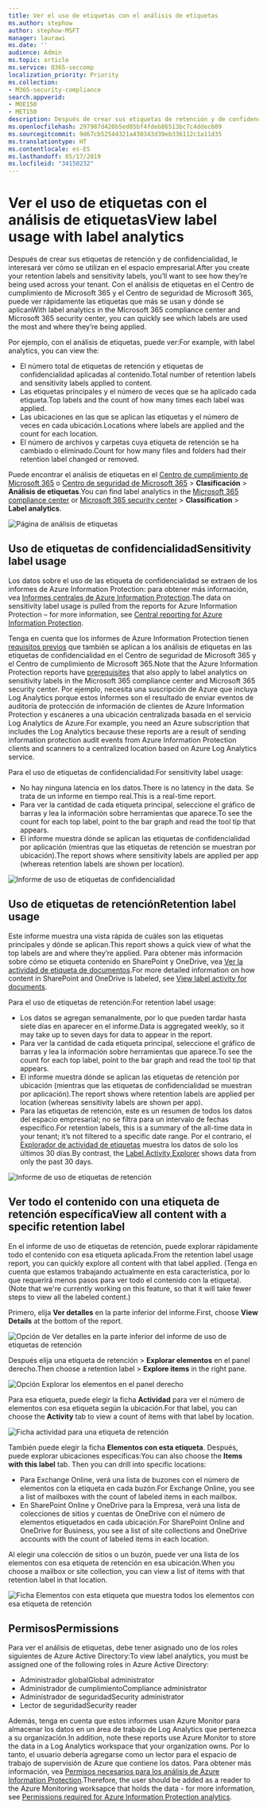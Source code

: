 ```yaml
---
title: Ver el uso de etiquetas con el análisis de etiquetas
ms.author: stephow
author: stephow-MSFT
manager: laurawi
ms.date: ''
audience: Admin
ms.topic: article
ms.service: O365-seccomp
localization_priority: Priority
ms.collection:
- M365-security-compliance
search.appverid:
- MOE150
- MET150
description: Después de crear sus etiquetas de retención y de confidencialidad, le interesará ver cómo se utilizan en el espacio empresarial. Con el análisis de etiquetas en el Centro de cumplimiento de Microsoft 365 y el Centro de seguridad de Microsoft 365, puede ver rápidamente las etiquetas que más se usan y dónde se aplican
ms.openlocfilehash: 297987d420b5ed05bf4fdeb86513bc7c4ddec609
ms.sourcegitcommit: 9d67cb52544321a430343d39eb336112c1a11d35
ms.translationtype: HT
ms.contentlocale: es-ES
ms.lasthandoff: 05/17/2019
ms.locfileid: "34150232"
---
```

# <a name="view-label-usage-with-label-analytics"></a><span data-ttu-id="600d1-104">Ver el uso de etiquetas con el análisis de etiquetas</span><span class="sxs-lookup"><span data-stu-id="600d1-104">View label usage with label analytics</span></span>

<span data-ttu-id="600d1-105">Después de crear sus etiquetas de retención y de confidencialidad, le interesará ver cómo se utilizan en el espacio empresarial.</span><span class="sxs-lookup"><span data-stu-id="600d1-105">After you create your retention labels and sensitivity labels, you’ll want to see how they’re being used across your tenant.</span></span> <span data-ttu-id="600d1-106">Con el análisis de etiquetas en el Centro de cumplimiento de Microsoft 365 y el Centro de seguridad de Microsoft 365, puede ver rápidamente las etiquetas que más se usan y dónde se aplican</span><span class="sxs-lookup"><span data-stu-id="600d1-106">With label analytics in the Microsoft 365 compliance center and Microsoft 365 security center, you can quickly see which labels are used the most and where they’re being applied.</span></span>

<span data-ttu-id="600d1-107">Por ejemplo, con el análisis de etiquetas, puede ver:</span><span class="sxs-lookup"><span data-stu-id="600d1-107">For example, with label analytics, you can view the:</span></span>

- <span data-ttu-id="600d1-108">El número total de etiquetas de retención y etiquetas de confidencialidad aplicadas al contenido.</span><span class="sxs-lookup"><span data-stu-id="600d1-108">Total number of retention labels and sensitivity labels applied to content.</span></span>
- <span data-ttu-id="600d1-109">Las etiquetas principales y el número de veces que se ha aplicado cada etiqueta.</span><span class="sxs-lookup"><span data-stu-id="600d1-109">Top labels and the count of how many times each label was applied.</span></span>
- <span data-ttu-id="600d1-110">Las ubicaciones en las que se aplican las etiquetas y el número de veces en cada ubicación.</span><span class="sxs-lookup"><span data-stu-id="600d1-110">Locations where labels are applied and the count for each location.</span></span>
- <span data-ttu-id="600d1-111">El número de archivos y carpetas cuya etiqueta de retención se ha cambiado o eliminado.</span><span class="sxs-lookup"><span data-stu-id="600d1-111">Count for how many files and folders had their retention label changed or removed.</span></span>

<span data-ttu-id="600d1-112">Puede encontrar el análisis de etiquetas en el [Centro de cumplimiento de Microsoft 365](https://compliance.microsoft.com/labelanalytics) o [Centro de seguridad de Microsoft 365](https://security.microsoft.com/labelanalytics) > **Clasificación**  >  **Análisis de etiquetas**.</span><span class="sxs-lookup"><span data-stu-id="600d1-112">You can find label analytics in the [Microsoft 365 compliance center](https://compliance.microsoft.com/labelanalytics) or [Microsoft 365 security center](https://security.microsoft.com/labelanalytics) > **Classification** > **Label analytics**.</span></span>

![Página de análisis de etiquetas](media/label-analytics-page.png)

## <a name="sensitivity-label-usage"></a><span data-ttu-id="600d1-114">Uso de etiquetas de confidencialidad</span><span class="sxs-lookup"><span data-stu-id="600d1-114">Sensitivity label usage</span></span>

<span data-ttu-id="600d1-115">Los datos sobre el uso de las etiqueta de confidencialidad se extraen de los informes de Azure Information Protection: para obtener más información, vea [Informes centrales de Azure Information Protection](https://docs.microsoft.com/es-ES/azure/information-protection/reports-aip).</span><span class="sxs-lookup"><span data-stu-id="600d1-115">The data on sensitivity label usage is pulled from the reports for Azure Information Protection – for more information, see [Central reporting for Azure Information Protection](https://docs.microsoft.com/en-us/azure/information-protection/reports-aip).</span></span>

<span data-ttu-id="600d1-116">Tenga en cuenta que los informes de Azure Information Protection tienen [requisitos previos](https://docs.microsoft.com/es-ES/azure/information-protection/reports-aip#prerequisites-for-azure-information-protection-analytics) que también se aplican a los análisis de etiquetas en las etiquetas de confidencialidad en el Centro de seguridad de Microsoft 365 y el Centro de cumplimiento de Microsoft 365.</span><span class="sxs-lookup"><span data-stu-id="600d1-116">Note that the Azure Information Protection reports have [prerequisites](https://docs.microsoft.com/en-us/azure/information-protection/reports-aip#prerequisites-for-azure-information-protection-analytics) that also apply to label analytics on sensitivity labels in the Microsoft 365 compliance center and Microsoft 365 security center.</span></span> <span data-ttu-id="600d1-117">Por ejemplo, necesita una suscripción de Azure que incluya Log Analytics porque estos informes son el resultado de enviar eventos de auditoría de protección de información de clientes de Azure Information Protection y escáneres a una ubicación centralizada basada en el servicio Log Analytics de Azure.</span><span class="sxs-lookup"><span data-stu-id="600d1-117">For example, you need an Azure subscription that includes the Log Analytics because these reports are a result of sending information protection audit events from Azure Information Protection clients and scanners to a centralized location based on Azure Log Analytics service.</span></span>

<span data-ttu-id="600d1-118">Para el uso de etiquetas de confidencialidad:</span><span class="sxs-lookup"><span data-stu-id="600d1-118">For sensitivity label usage:</span></span>

- <span data-ttu-id="600d1-119">No hay ninguna latencia en los datos.</span><span class="sxs-lookup"><span data-stu-id="600d1-119">There is no latency in the data.</span></span> <span data-ttu-id="600d1-120">Se trata de un informe en tiempo real.</span><span class="sxs-lookup"><span data-stu-id="600d1-120">This is a real-time report.</span></span>
- <span data-ttu-id="600d1-121">Para ver la cantidad de cada etiqueta principal, seleccione el gráfico de barras y lea la información sobre herramientas que aparece.</span><span class="sxs-lookup"><span data-stu-id="600d1-121">To see the count for each top label, point to the bar graph and read the tool tip that appears.</span></span>
- <span data-ttu-id="600d1-122">El informe muestra dónde se aplican las etiquetas de confidencialidad por aplicación (mientras que las etiquetas de retención se muestran por ubicación).</span><span class="sxs-lookup"><span data-stu-id="600d1-122">The report shows where sensitivity labels are applied per app (whereas retention labels are shown per location).</span></span>

![Informe de uso de etiquetas de confidencialidad](media/sensitivity-label-usage-report.png)

## <a name="retention-label-usage"></a><span data-ttu-id="600d1-124">Uso de etiquetas de retención</span><span class="sxs-lookup"><span data-stu-id="600d1-124">Retention label usage</span></span>

<span data-ttu-id="600d1-125">Este informe muestra una vista rápida de cuáles son las etiquetas principales y dónde se aplican.</span><span class="sxs-lookup"><span data-stu-id="600d1-125">This report shows a quick view of what the top labels are and where they’re applied.</span></span> <span data-ttu-id="600d1-126">Para obtener más información sobre cómo se etiqueta contenido en SharePoint y OneDrive, vea [Ver la actividad de etiqueta de documentos](view-label-activity-for-documents.md).</span><span class="sxs-lookup"><span data-stu-id="600d1-126">For more detailed information on how content in SharePoint and OneDrive is labeled, see [View label activity for documents](view-label-activity-for-documents.md).</span></span>

<span data-ttu-id="600d1-127">Para el uso de etiquetas de retención:</span><span class="sxs-lookup"><span data-stu-id="600d1-127">For retention label usage:</span></span>

- <span data-ttu-id="600d1-128">Los datos se agregan semanalmente, por lo que pueden tardar hasta siete días en aparecer en el informe.</span><span class="sxs-lookup"><span data-stu-id="600d1-128">Data is aggregated weekly, so it may take up to seven days for data to appear in the report.</span></span>
- <span data-ttu-id="600d1-129">Para ver la cantidad de cada etiqueta principal, seleccione el gráfico de barras y lea la información sobre herramientas que aparece.</span><span class="sxs-lookup"><span data-stu-id="600d1-129">To see the count for each top label, point to the bar graph and read the tool tip that appears.</span></span>
- <span data-ttu-id="600d1-130">El informe muestra dónde se aplican las etiquetas de retención por ubicación (mientras que las etiquetas de confidencialidad se muestran por aplicación).</span><span class="sxs-lookup"><span data-stu-id="600d1-130">The report shows where retention labels are applied per location (whereas sensitivity labels are shown per app).</span></span>
- <span data-ttu-id="600d1-131">Para las etiquetas de retención, este es un resumen de todos los datos del espacio empresarial; no se filtra para un intervalo de fechas específico.</span><span class="sxs-lookup"><span data-stu-id="600d1-131">For retention labels, this is a summary of the all-time data in your tenant; it’s not filtered to a specific date range.</span></span> <span data-ttu-id="600d1-132">Por el contrario, el [Explorador de actividad de etiquetas](view-label-activity-for-documents.md) muestra los datos de solo los últimos 30 días.</span><span class="sxs-lookup"><span data-stu-id="600d1-132">By contrast, the [Label Activity Explorer](view-label-activity-for-documents.md) shows data from only the past 30 days.</span></span>

![Informe de uso de etiquetas de retención](media/retention-label-usage-report.png)

## <a name="view-all-content-with-a-specific-retention-label"></a><span data-ttu-id="600d1-134">Ver todo el contenido con una etiqueta de retención específica</span><span class="sxs-lookup"><span data-stu-id="600d1-134">View all content with a specific retention label</span></span>

<span data-ttu-id="600d1-135">En el informe de uso de etiquetas de retención, puede explorar rápidamente todo el contenido con esa etiqueta aplicada.</span><span class="sxs-lookup"><span data-stu-id="600d1-135">From the retention label usage report, you can quickly explore all content with that label applied.</span></span> <span data-ttu-id="600d1-136">(Tenga en cuenta que estamos trabajando actualmente en esta característica, por lo que requerirá menos pasos para ver todo el contenido con la etiqueta).</span><span class="sxs-lookup"><span data-stu-id="600d1-136">(Note that we're currently working on this feature, so that it will take fewer steps to view all the labeled content.)</span></span>

<span data-ttu-id="600d1-137">Primero, elija **Ver detalles** en la parte inferior del informe.</span><span class="sxs-lookup"><span data-stu-id="600d1-137">First, choose **View Details** at the bottom of the report.</span></span>

![Opción de Ver detalles en la parte inferior del informe de uso de etiquetas de retención](media/retention-label-usage-view-details.png)

<span data-ttu-id="600d1-139">Después elija una etiqueta de retención > **Explorar elementos** en el panel derecho.</span><span class="sxs-lookup"><span data-stu-id="600d1-139">Then choose a retention label > **Explore items** in the right pane.</span></span>

![Opción Explorar los elementos en el panel derecho](media/retention-label-usage-explore-items.png)

<span data-ttu-id="600d1-141">Para esa etiqueta, puede elegir la ficha **Actividad** para ver el número de elementos con esa etiqueta según la ubicación.</span><span class="sxs-lookup"><span data-stu-id="600d1-141">For that label, you can choose the **Activity** tab to view a count of items with that label by location.</span></span>

![Ficha actividad para una etiqueta de retención](media/retention-label-usage-activity-tab.png)

<span data-ttu-id="600d1-143">También puede elegir la ficha **Elementos con esta etiqueta**. Después, puede explorar ubicaciones específicas:</span><span class="sxs-lookup"><span data-stu-id="600d1-143">You can also choose the **Items with this label** tab. Then you can drill into specific locations:</span></span>

- <span data-ttu-id="600d1-144">Para Exchange Online, verá una lista de buzones con el número de elementos con la etiqueta en cada buzón.</span><span class="sxs-lookup"><span data-stu-id="600d1-144">For Exchange Online, you see a list of mailboxes with the count of labeled items in each mailbox.</span></span>
- <span data-ttu-id="600d1-145">En SharePoint Online y OneDrive para la Empresa, verá una lista de colecciones de sitios y cuentas de OneDrive con el número de elementos etiquetados en cada ubicación.</span><span class="sxs-lookup"><span data-stu-id="600d1-145">For SharePoint Online and OneDrive for Business, you see a list of site collections and OneDrive accounts with the count of labeled items in each location.</span></span>

<span data-ttu-id="600d1-146">Al elegir una colección de sitios o un buzón, puede ver una lista de los elementos con esa etiqueta de retención en esa ubicación.</span><span class="sxs-lookup"><span data-stu-id="600d1-146">When you choose a mailbox or site collection, you can view a list of items with that retention label in that location.</span></span>

![Ficha Elementos con esta etiqueta que muestra todos los elementos con esa etiqueta de retención](media/retention-label-usage-content-explorer.png)

## <a name="permissions"></a><span data-ttu-id="600d1-148">Permisos</span><span class="sxs-lookup"><span data-stu-id="600d1-148">Permissions</span></span>

<span data-ttu-id="600d1-149">Para ver el análisis de etiquetas, debe tener asignado uno de los roles siguientes de Azure Active Directory:</span><span class="sxs-lookup"><span data-stu-id="600d1-149">To view label analytics, you must be assigned one of the following roles in Azure Active Directory:</span></span>

- <span data-ttu-id="600d1-150">Administrador global</span><span class="sxs-lookup"><span data-stu-id="600d1-150">Global administrator</span></span>
- <span data-ttu-id="600d1-151">Administrador de cumplimiento</span><span class="sxs-lookup"><span data-stu-id="600d1-151">Compliance administrator</span></span>
- <span data-ttu-id="600d1-152">Administrador de seguridad</span><span class="sxs-lookup"><span data-stu-id="600d1-152">Security administrator</span></span>
- <span data-ttu-id="600d1-153">Lector de seguridad</span><span class="sxs-lookup"><span data-stu-id="600d1-153">Security reader</span></span>

<span data-ttu-id="600d1-154">Además, tenga en cuenta que estos informes usan Azure Monitor para almacenar los datos en un área de trabajo de Log Analytics que pertenezca a su organización.</span><span class="sxs-lookup"><span data-stu-id="600d1-154">In addition, note these reports use Azure Monitor to store the data in a Log Analytics workspace that your organization owns.</span></span> <span data-ttu-id="600d1-155">Por lo tanto, el usuario debería agregarse como un lector para el espacio de trabajo de supervisión de Azure que contiene los datos. Para obtener más información, vea [Permisos necesarios para los análisis de Azure Information Protection](https://docs.microsoft.com/es-ES/azure/information-protection/reports-aip#permissions-required-for-azure-information-protection-analytics).</span><span class="sxs-lookup"><span data-stu-id="600d1-155">Therefore, the user should be added as a reader to the Azure Monitoring worksapce that holds the data - for more information, see [Permissions required for Azure Information Protection analytics](https://docs.microsoft.com/en-us/azure/information-protection/reports-aip#permissions-required-for-azure-information-protection-analytics).</span></span>

